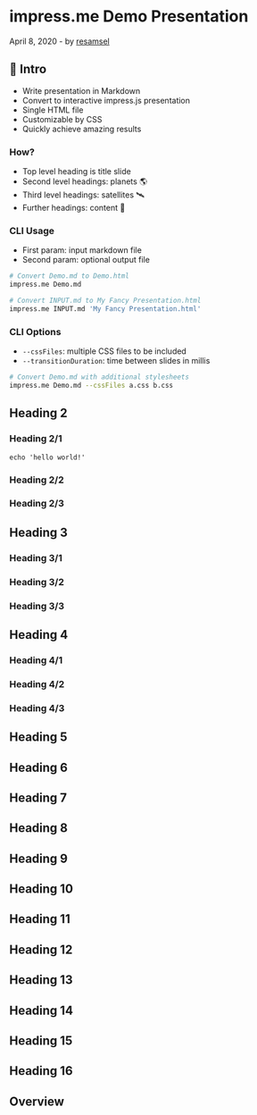impress.me Demo Presentation
====================================

April 8, 2020 - by [resamsel](https://github.com/resamsel)

## 🧭 Intro [](class=primary-red)

* Write presentation in Markdown
* Convert to interactive impress.js presentation
* Single HTML file
* Customizable by CSS
* Quickly achieve amazing results

### How?

* Top level heading is title slide
* Second level headings: planets 🌎
* Third level headings: satellites 🛰️
* Further headings: content 📖

### CLI Usage

* First param: input markdown file
* Second param: optional output file

```bash
# Convert Demo.md to Demo.html
impress.me Demo.md

# Convert INPUT.md to My Fancy Presentation.html
impress.me INPUT.md 'My Fancy Presentation.html'
```

### CLI Options

* `--cssFiles`: multiple CSS files to be included
* `--transitionDuration`: time between slides in millis

```bash
# Convert Demo.md with additional stylesheets
impress.me Demo.md --cssFiles a.css b.css
```

## Heading 2 [](class=primary-pink)
### Heading 2/1
```shell script
echo 'hello world!'
```
### Heading 2/2
### Heading 2/3

## Heading 3 [](class=primary-purple)
### Heading 3/1
### Heading 3/2
### Heading 3/3

## Heading 4 [](class=primary-deeppurple)
### Heading 4/1
### Heading 4/2
### Heading 4/3

## Heading 5 [](class=primary-indigo)

## Heading 6 [](class=primary-blue)

## Heading 7 [](class=primary-lightblue)

## Heading 8 [](class=primary-cyan)

## Heading 9 [](class=primary-teal)

## Heading 10 [](class=primary-green)

## Heading 11 [](class=primary-lightgreen)

## Heading 12 [](class=primary-lime)

## Heading 13 [](class=primary-yellow)

## Heading 14 [](class=primary-amber)

## Heading 15 [](class=primary-orange)

## Heading 16 [](class=primary-deeporange)

## Overview [](class=overview)

[logo]: https://github.com/adam-p/markdown-here/raw/master/src/common/images/icon48.png "Logo Title Text 2"
[demo-presentation]: images/demo-presentation.png "Demo Presentation"
[link]: http://www.reddit.com
